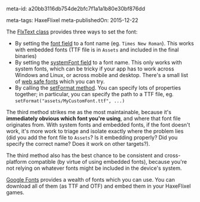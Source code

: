meta-id: a20bb3116db754de2bfc7f1a1a1b80e30bf876dd

meta-tags: HaxeFlixel
meta-publishedOn: 2015-12-22

The [FlxText class](api.haxeflixel.com/flixel/text/FlxText.html) provides three ways to set the font:

- By setting the [font field](http://api.haxeflixel.com/flixel/text/FlxText.html#font) to a font name (eg. `Times New Roman`). This works with embedded fonts (TTF file is in `Assets` and included in the final binaries)
- By setting the [systemFont field](http://api.haxeflixel.com/flixel/text/FlxText.html#systemFont) to a font name. This only works with system fonts, which can be tricky if your app has to work across Windows and Linux, or across mobile and desktop. There's a small list of [web safe fonts](http://webdesign.about.com/od/fonts/qt/web-safe-fonts.htm) which you can try.
- By calling the [setFormat method](http://api.haxeflixel.com/flixel/text/FlxText.html#setFormat). You can specify lots of properties together; in particular, you can specify the path to a TTF file, eg. `setFormat("assets/MyCustomFont.ttf", ...)`

The third method strikes me as the most maintainable, because it's **immediately obvious which font you're using**, and where that font file originates from. With system fonts and embedded fonts, if the font doesn't work, it's more work to triage and isolate exactly where the problem lies (did you add the font file to `Assets`? Is it embedding properly? Did you specify the correct name? Does it work on other targets?).

The third method also has the best chance to be consistent and cross-platform compatible (by virtue of using embedded fonts), because you're not relying on whatever fonts might be included in the device's system.

[Google Fonts](https://www.google.com/fonts) provides a wealth of fonts which you can use.  You can download all of them (as TTF and OTF) and embed them in your HaxeFlixel games.
